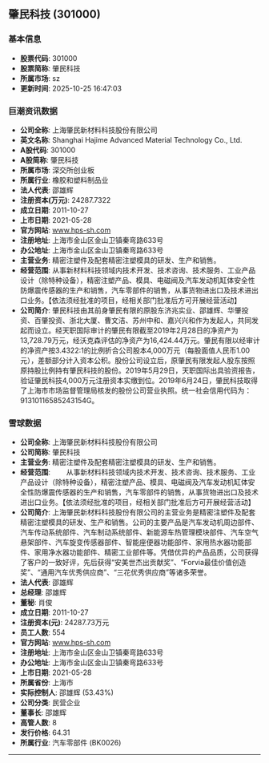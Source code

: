 ## 肇民科技 (301000)

### 基本信息

- **股票代码**: 301000
- **股票简称**: 肇民科技
- **所属市场**: sz
- **更新时间**: 2025-10-25 16:47:03

### 巨潮资讯数据

- **公司全称**: 上海肇民新材料科技股份有限公司
- **英文名称**: Shanghai Hajime Advanced Material Technology Co., Ltd.
- **A股代码**: 301000
- **A股简称**: 肇民科技
- **所属市场**: 深交所创业板
- **所属行业**: 橡胶和塑料制品业
- **法人代表**: 邵雄辉
- **注册资本(万元)**: 24287.7322
- **成立日期**: 2011-10-27
- **上市日期**: 2021-05-28
- **官方网站**: www.hps-sh.com
- **注册地址**: 上海市金山区金山卫镇秦弯路633号
- **办公地址**: 上海市金山区金山卫镇秦弯路633号
- **主营业务**: 精密注塑件及配套精密注塑模具的研发、生产和销售。
- **经营范围**: 从事新材料科技领域内技术开发、技术咨询、技术服务、工业产品设计（除特种设备），精密注塑产品、模具、电磁阀及汽车发动机缸体安全性防爆震传感器的生产和销售，汽车零部件的销售，从事货物进出口及技术进出口业务。【依法须经批准的项目，经相关部门批准后方可开展经营活动】
- **公司简介**: 肇民科技由其前身肇民有限的原股东济兆实业、邵雄辉、华肇投资、百肇投资、浙北大厦、曹文洁、苏州中和、嘉兴兴和作为发起人，共同发起而设立。经天职国际审计的肇民有限截至2019年2月28日的净资产为13,728.79万元，经沃克森评估的净资产为16,424.44万元。肇民有限以经审计的净资产按3.4322:1的比例折合公司股本4,000万元（每股面值人民币1.00元），差额部分计入资本公积。股份公司设立后，原肇民有限发起人股东按照原持股比例持有肇民科技的股份。2019年5月29日，天职国际出具验资报告，验证肇民科技4,000万元注册资本实缴到位。2019年6月24日，肇民科技取得了上海市市场监督管理局核发的股份公司营业执照。统一社会信用代码为：91310116585243154G。

### 雪球数据

- **公司全称**: 上海肇民新材料科技股份有限公司
- **公司简称**: 肇民科技
- **主营业务**: 精密注塑件及配套精密注塑模具的研发、生产和销售。
- **经营范围**: 　　从事新材料科技领域内技术开发、技术咨询、技术服务、工业产品设计（除特种设备），精密注塑产品、模具、电磁阀及汽车发动机缸体安全性防爆震传感器的生产和销售，汽车零部件的销售，从事货物进出口及技术进出口业务。【依法须经批准的项目，经相关部门批准后方可开展经营活动】
- **公司简介**: 上海肇民新材料科技股份有限公司的主营业务是精密注塑件及配套精密注塑模具的研发、生产和销售。公司的主要产品是汽车发动机周边部件、汽车传动系统部件、汽车制动系统部件、新能源车热管理模块部件、汽车空气悬架部件、汽车旋变传感器部件、智能座便器功能部件、家用热水器功能部件、家用净水器功能部件、精密工业部件等。凭借优异的产品品质，公司获得了客户的一致好评，先后获得“安美世杰出贡献奖”、“Forvia最佳价值创造奖”、“通用汽车优秀供应商”、“三花优秀供应商”等诸多荣誉。
- **法人代表**: 邵雄辉
- **总经理**: 邵雄辉
- **董秘**: 肖俊
- **成立日期**: 2011-10-27
- **注册资本(元)**: 24287.73万元
- **员工人数**: 554
- **官方网站**: www.hps-sh.com
- **注册地址**: 上海市金山区金山卫镇秦弯路633号
- **办公地址**: 上海市金山区金山卫镇秦弯路633号
- **上市日期**: 2021-05-28
- **所属省份**: 上海市
- **实际控制人**: 邵雄辉 (53.43%)
- **公司分类**: 民营企业
- **董事长**: 邵雄辉
- **高管人数**: 8
- **发行价格**: 64.31
- **所属行业**: 汽车零部件 (BK0026)

---